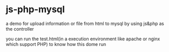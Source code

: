 # js-php-mysql
a demo for upload information or file from html to mysql by using js&amp;php as the controller

you can run the test.html(in a execution environment like apache or nginx which support PHP) to know how this dome run
